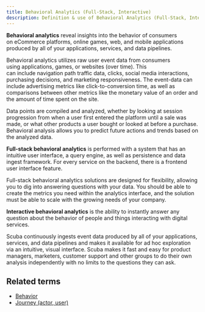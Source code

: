 ```yaml
---
title: Behavioral Analytics (Full-Stack, Interactive) 
description: Definition & use of Behavioral Analytics (Full-Stack, Interactive) 
---
```

**Behavioral analytics** reveal insights into the behavior of consumers on eCommerce platforms, online games, web, and mobile applications produced by all of your applications, services, and data pipelines.

Behavioral analytics utilizes raw user event data from consumers using applications, games, or websites (over time). This can include navigation path traffic data, clicks, social media interactions, purchasing decisions, and marketing responsiveness. The event-data can include advertising metrics like click-to-conversion time, as well as comparisons between other metrics like the monetary value of an order and the amount of time spent on the site.

Data points are compiled and analyzed, whether by looking at session progression from when a user first entered the platform until a sale was made, or what other products a user bought or looked at before a purchase. Behavioral analysis allows you to predict future actions and trends based on the analyzed data.

**Full-stack behavioral analytics** is performed with a system that has an intuitive user interface, a query engine, as well as persistence and data ingest framework. For every service on the backend, there is a frontend user interface feature.

Full-stack behavioral analytics solutions are designed for flexibility, allowing you to dig into answering questions with your data. You should be able to create the metrics you need within the analytics interface, and the solution must be able to scale with the growing needs of your company.

**Interactive behavioral analytics** is the ability to instantly answer any question about the behavior of people and things interacting with digital services. 

Scuba continuously ingests event data produced by all of your applications, services, and data pipelines and makes it available for ad hoc exploration via an intuitive, visual interface. Scuba makes it fast and easy for product managers, marketers, customer support and other groups to do their own analysis independently with no limits to the questions they can ask.

## Related terms

- [Behavior](../behavior)
- [Journey (actor, user)](../journey-actor-user)